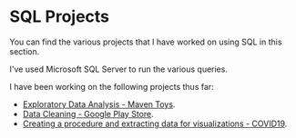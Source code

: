 # SQL Projects

You can find the various projects that I have worked on using SQL in this section. 

I've used Microsoft SQL Server to run the various queries. 

I have been working on the following projects thus far:
- [Exploratory Data Analysis - Maven Toys](https://github.com/morales-francisco/SQL-Projects/tree/main/ToysMaven).
- [Data Cleaning - Google Play Store](https://github.com/morales-francisco/SQL-Projects/tree/main/GooglePlayStore).
- [Creating a procedure and extracting data for visualizations - COVID19](https://github.com/morales-francisco/SQL-Projects/tree/main/COVID19).
